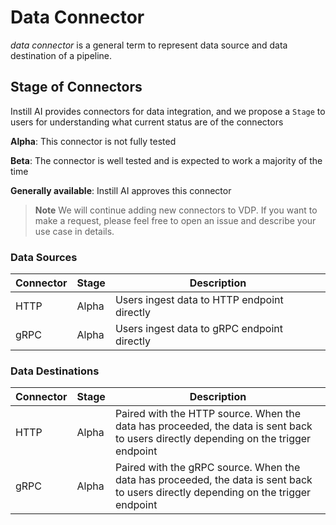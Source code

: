 # Data Connector

_data connector_ is a general term to represent data source and data destination of a pipeline.

## Stage of Connectors

Instill AI provides connectors for data integration, and we propose a `Stage` to users for understanding what current status are of the connectors

**Alpha**: This connector is not fully tested

**Beta**: The connector is well tested and is expected to work a majority of the time

**Generally available**: Instill AI approves this connector

> **Note**
> We will continue adding new connectors to VDP. If you want to make a request, please feel free to open an issue and describe your use case in details.

### Data Sources

| Connector | Stage | Description |
| :--- | :--- | --- |
| HTTP | Alpha | Users ingest data to HTTP endpoint directly |
| gRPC | Alpha | Users ingest data to gRPC endpoint directly |

### Data Destinations

| Connector | Stage | Description |
| :--- | :--- | --- |
| HTTP | Alpha | Paired with the HTTP source. When the data has proceeded, the data is sent back to users directly depending on the trigger endpoint |
| gRPC | Alpha | Paired with the gRPC source. When the data has proceeded, the data is sent back to users directly depending on the trigger endpoint |
